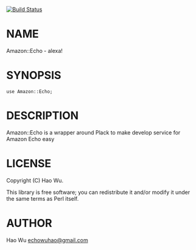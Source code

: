 [![Build Status](https://travis-ci.org/swuecho/Amazon-Echo.svg?branch=master)](https://travis-ci.org/swuecho/Amazon-Echo)
# NAME

Amazon::Echo - alexa!

# SYNOPSIS

    use Amazon::Echo;

# DESCRIPTION

Amazon::Echo is a wrapper around Plack to make develop service for Amazon Echo easy

# LICENSE

Copyright (C) Hao Wu.

This library is free software; you can redistribute it and/or modify
it under the same terms as Perl itself.

# AUTHOR

Hao Wu <echowuhao@gmail.com>

